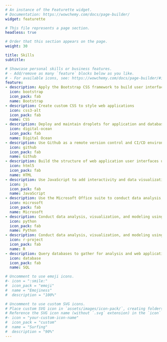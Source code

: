 ```yaml
---
# An instance of the Featurette widget.
# Documentation: https://wowchemy.com/docs/page-builder/
widget: featurette

# This file represents a page section.
headless: true

# Order that this section appears on the page.
weight: 30

title: Skills
subtitle:

# Showcase personal skills or business features.
# - Add/remove as many `feature` blocks below as you like.
# - For available icons, see: https://wowchemy.com/docs/page-builder/#icons
feature:
- description: Apply the Bootstrap CSS framework to build user interfaces for web applications
  icon: bootstrap
  icon_pack: fab
  name: Bootstrap
- description: Create custom CSS to style web applications
  icon: css3-alt
  icon_pack: fab
  name: CSS
- description: Deploy and maintain droplets for application and database servers
  icon: digital-ocean
  icon_pack: fab
  name: Digital Ocean
- description: Use Github as a remote version control and CI/CD environment
  icon: github
  icon_pack: fab
  name: Github
- description: Build the structure of web application user interfaces using HTML
  icon: html5
  icon_pack: fab
  name: HTML
- description: Use JavaScript to add interactivity and data visualizations to web applications
  icon: js
  icon_pack: fab
  name: JavaScript
- description: Use the Microsoft Office suite to conduct data analysis, write and publish reports, and deliver presentations
  icon: microsoft
  icon_pack: fab
  name: Microsoft
- description: Conduct data analysis, visualization, and modeling using Python
  icon: python
  icon_pack: fab
  name: Python
- description: Conduct data analysis, visualization, and modeling using R
  icon: r-project
  icon_pack: fab
  name: R
- description: Query databases to gather for analysis and web applications
  icon: database
  icon_pack: fab
  name: SQL

# Uncomment to use emoji icons.
#- icon = ":smile:"
#  icon_pack = "emoji"
#  name = "Emojiness"
#  description = "100%"  

# Uncomment to use custom SVG icons.
# Place custom SVG icon in `assets/images/icon-pack/`, creating folders if necessary.
# Reference the SVG icon name (without `.svg` extension) in the `icon` field.
#- icon = "your-custom-icon-name"
#  icon_pack = "custom"
#  name = "Surfing"
#  description = "90%"
---
```

